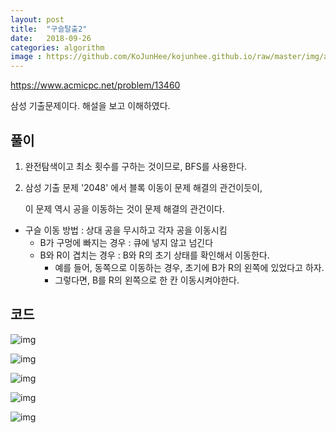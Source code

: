 ```yaml
---
layout: post
title:  "구슬탈출2"
date:   2018-09-26
categories: algorithm
image : https://github.com/KoJunHee/kojunhee.github.io/raw/master/img/algorithm.png
---
```


<https://www.acmicpc.net/problem/13460>

삼성 기출문제이다. 해설을 보고 이해하였다.

## 풀이

1. 완전탐색이고 최소 횟수를 구하는 것이므로, BFS를 사용한다.

2. 삼성 기출 문제 '2048' 에서 블록 이동이 문제 해결의 관건이듯이, 

   이 문제 역시 공을 이동하는 것이 문제 해결의 관건이다. <br>

- 구슬 이동 방법 : 상대 공을 무시하고 각자 공을 이동시킴
  - B가 구멍에 빠지는 경우 : 큐에 넣지 않고 넘긴다
  - B와 R이 겹치는 경우 : B와 R의 초기 상태를 확인해서 이동한다.
    - 예를 들어, 동쪽으로 이동하는 경우, 초기에 B가 R의 왼쪽에 있었다고 하자.
    - 그렇다면, B를 R의 왼쪽으로 한 칸 이동시켜야한다.

## 코드

![img](https://github.com/KoJunHee/kojunhee.github.io/raw/master/img/ballmove01.png)

![img](https://github.com/KoJunHee/kojunhee.github.io/raw/master/img/ballmove02.png)

![img](https://github.com/KoJunHee/kojunhee.github.io/raw/master/img/ballmove03.png)

![img](https://github.com/KoJunHee/kojunhee.github.io/raw/master/img/ballmove04.png)

![img](https://github.com/KoJunHee/kojunhee.github.io/raw/master/img/ballmove05.png)